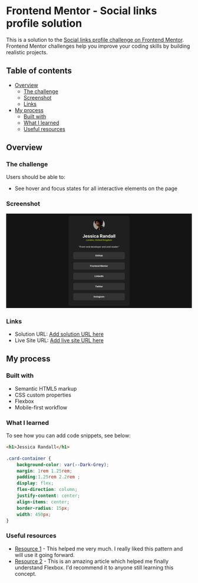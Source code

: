 # Frontend Mentor - Social links profile solution

This is a solution to the [Social links profile challenge on Frontend Mentor](https://www.frontendmentor.io/challenges/social-links-profile-UG32l9m6dQ). Frontend Mentor challenges help you improve your coding skills by building realistic projects. 

## Table of contents

- [Overview](#overview)
  - [The challenge](#the-challenge)
  - [Screenshot](#screenshot)
  - [Links](#links)
- [My process](#my-process)
  - [Built with](#built-with)
  - [What I learned](#what-i-learned)
  - [Useful resources](#useful-resources)


## Overview

### The challenge

Users should be able to:

- See hover and focus states for all interactive elements on the page

### Screenshot

![image](./screenshot/profile.png)


### Links

- Solution URL: [Add solution URL here](https://your-solution-url.com)
- Live Site URL: [Add live site URL here](https://your-live-site-url.com)

## My process

### Built with

- Semantic HTML5 markup
- CSS custom properties
- Flexbox
- Mobile-first workflow


### What I learned


To see how you can add code snippets, see below:

```html
<h1>Jessica Randall</h1>
```



```css
.card-container {
    background-color: var(--Dark-Grey);
    margin: 1rem 1.25rem;
    padding:1.25rem 2.2rem ;
    display: flex;
    flex-direction: column;
    justify-content: center;
    align-items: center;
    border-radius: 15px;
    width: 450px;
}
```

### Useful resources

- [ Resource 1](https://developer.mozilla.org/en-US/docs/Learn/CSS/CSS_layout/Flexbox) - This helped me very much. I really liked this pattern and will use it going forward.
- [Resource 2](https://css-tricks.com/snippets/css/a-guide-to-flexbox/) - This is an amazing article which helped me finally understand Flexbox. I'd recommend it to anyone still learning this concept.


